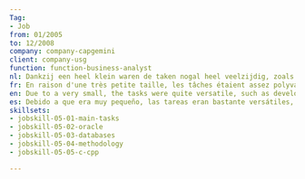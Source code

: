 ```yaml
---
Tag: 
- Job 
from: 01/2005
to: 12/2008
company: company-capgemini
client: company-usg
function: function-business-analyst
nl: Dankzij een heel klein waren de taken nogal heel veelzijdig, zoals developmer, application DBA, analist tot product owner. De ene dag was Bart Geluykens aan het ontwikkelen, de andere dag sta je in de field te bespreken met de werknemers hoe de matching moet werken en ondertussen krijg je telefoon van de drukker dat er problemen zijn met het verwerken van de documenten die op de post moeten.
fr: En raison d'une très petite taille, les tâches étaient assez polyvalentes, telles que développeur, DBA d'application, analyste à propriétaire de produit. Un jour, Bart Geluykens développait, le lendemain, vous êtes sur le terrain pour discuter avec les employés de la manière dont la mise en correspondance devrait fonctionner et, pendant ce temps, vous recevez un appel téléphonique de l'imprimeur indiquant qu'il y a des problèmes de traitement des documents qui ont été envoyés par courrier.
en: Due to a very small, the tasks were quite versatile, such as developer, application DBA, analyst to product owner. One day Bart Geluykens was developing, the next day you are in the field discussing with the employees how the matching should work and meanwhile you get a phone call from the printing firm that there are problems processing the documents that have been sent by mail.
es: Debido a que era muy pequeño, las tareas eran bastante versátiles, como desarrollador, DBA de aplicaciones, analista y propietario del producto. Un día Bart Geluykens estaba desarrollando, al día siguiente estás en el campo discutiendo con los empleados cómo debería funcionar el emparejamiento y mientras tanto recibes una llamada telefónica de la imprenta que hay problemas para procesar los documentos que se han enviado por correo.
skillsets:
- jobskill-05-01-main-tasks
- jobskill-05-02-oracle
- jobskill-05-03-databases
- jobskill-05-04-methodology
- jobskill-05-05-c-cpp

---
```

